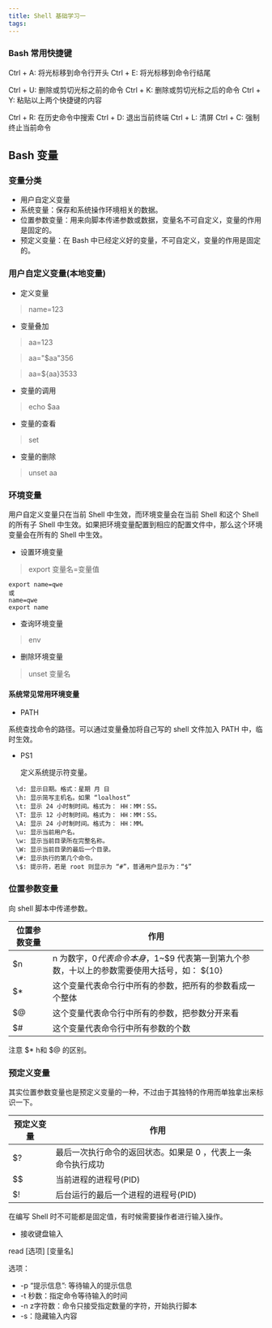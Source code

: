 ```yaml
---
title: Shell 基础学习一
tags:
---
```

### Bash 常用快捷键


Ctrl + A: 将光标移到命令行开头
Ctrl + E: 将光标移到命令行结尾

Ctrl + U: 删除或剪切光标之前的命令
Ctrl + K: 删除或剪切光标之后的命令
Ctrl + Y: 粘贴以上两个快捷键的内容

Ctrl + R: 在历史命令中搜索
Ctrl + D: 退出当前终端
Ctrl + L: 清屏
Ctrl + C: 强制终止当前命令


## Bash 变量

### 变量分类

* 用户自定义变量
* 系统变量：保存和系统操作环境相关的数据。
* 位置参数变量：用来向脚本传递参数或数据，变量名不可自定义，变量的作用是固定的。
* 预定义变量：在 Bash 中已经定义好的变量，不可自定义，变量的作用是固定的。

### 用户自定义变量(本地变量)

* 定义变量

> name=123

* 变量叠加

> aa=123

> aa="$aa"356

> aa=${aa}3533

* 变量的调用

> echo $aa

* 变量的查看

> set

* 变量的删除

> unset aa

### 环境变量


用户自定义变量只在当前 Shell 中生效，而环境变量会在当前 Shell 和这个 Shell 的所有子 Shell 中生效。如果把环境变量配置到相应的配置文件中，那么这个环境变量会在所有的 Shell 中生效。


* 设置环境变量

> export 变量名=变量值

```
export name=qwe
或
name=qwe
export name
```
* 查询环境变量

> env

* 删除环境变量

> unset 变量名



#### 系统常见常用环境变量


* PATH

系统查找命令的路径。可以通过变量叠加将自己写的 shell 文件加入 PATH 中，临时生效。

* PS1
  
  定义系统提示符变量。
```
  \d: 显示日期。格式：星期 月 日
  \h: 显示简写主机名。如果 “loalhost”
  \t: 显示 24 小时制时间。格式为： HH：MM：SS。
  \T: 显示 12 小时制时间。格式为： HH：MM：SS。
  \A: 显示 24 小时制时间。格式为： HH：MM。
  \u: 显示当前用户名。
  \w: 显示当前目录所在完整名称。
  \W: 显示当前目录的最后一个目录。
  \#: 显示执行的第几个命令。
  \$: 提示符，若是 root 则显示为 “#”，普通用户显示为：“$”
```



### 位置参数变量

向 shell 脚本中传递参数。

位置参数变量| 作用
|--|--|
$n| n 为数字，$0 代表命令本身，$1~$9 代表第一到第九个参数，十以上的参数需要使用大括号，如： ${10}
|$*|这个变量代表命令行中所有的参数，把所有的参数看成一个整体
|$@|这个变量代表命令行中所有的参数，把参数分开来看
|$#|这个变量代表命令行中所有参数的个数

注意 $* h和 $@ 的区别。


### 预定义变量

其实位置参数变量也是预定义变量的一种，不过由于其独特的作用而单独拿出来标识一下。

预定义变量| 作用
|--|--|
|$?| 最后一次执行命令的返回状态。如果是 0 ，代表上一条命令执行成功
$$|当前进程的进程号(PID)
$!|后台运行的最后一个进程的进程号(PID)



在编写 Shell 时不可能都是固定值，有时候需要操作者进行输入操作。

* 接收键盘输入

read [选项] [变量名]

选项：
* -p “提示信息”: 等待输入的提示信息
* -t 秒数：指定命令等待输入的时间
* -n z字符数：命令只接受指定数量的字符，开始执行脚本
* -s：隐藏输入内容





